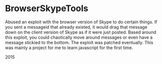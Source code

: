 # BrowserSkypeTools
Abused an exploit with the browser version of Skype to do certain things. If you sent a messageid that already existed, it would drag that message down on the client version of Skype as if it were just posted. Based around this exploit, you could chaotically move around messages or even have a message stickied to the bottom. The exploit was patched eventually. This was mainly a project for me to learn javascript for the first time.

2015
